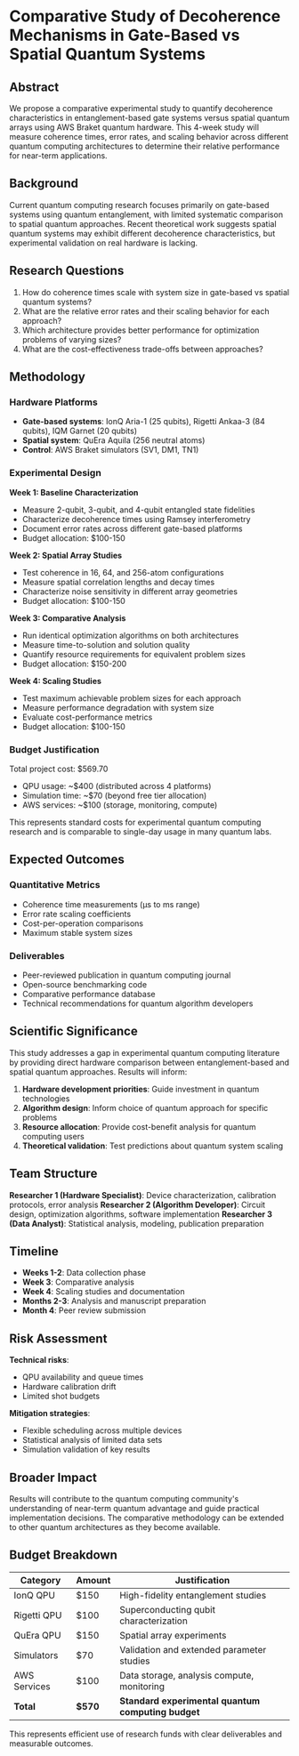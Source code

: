 # Comparative Study of Decoherence Mechanisms in Gate-Based vs Spatial Quantum Systems

## Abstract

We propose a comparative experimental study to quantify decoherence characteristics in entanglement-based gate systems versus spatial quantum arrays using AWS Braket quantum hardware. This 4-week study will measure coherence times, error rates, and scaling behavior across different quantum computing architectures to determine their relative performance for near-term applications.

## Background

Current quantum computing research focuses primarily on gate-based systems using quantum entanglement, with limited systematic comparison to spatial quantum approaches. Recent theoretical work suggests spatial quantum systems may exhibit different decoherence characteristics, but experimental validation on real hardware is lacking.

## Research Questions

1. How do coherence times scale with system size in gate-based vs spatial quantum systems?
2. What are the relative error rates and their scaling behavior for each approach?
3. Which architecture provides better performance for optimization problems of varying sizes?
4. What are the cost-effectiveness trade-offs between approaches?

## Methodology

### Hardware Platforms
- **Gate-based systems**: IonQ Aria-1 (25 qubits), Rigetti Ankaa-3 (84 qubits), IQM Garnet (20 qubits)
- **Spatial system**: QuEra Aquila (256 neutral atoms)
- **Control**: AWS Braket simulators (SV1, DM1, TN1)

### Experimental Design

**Week 1: Baseline Characterization**
- Measure 2-qubit, 3-qubit, and 4-qubit entangled state fidelities
- Characterize decoherence times using Ramsey interferometry
- Document error rates across different gate-based platforms
- Budget allocation: $100-150

**Week 2: Spatial Array Studies**
- Test coherence in 16, 64, and 256-atom configurations
- Measure spatial correlation lengths and decay times
- Characterize noise sensitivity in different array geometries
- Budget allocation: $100-150

**Week 3: Comparative Analysis**
- Run identical optimization algorithms on both architectures
- Measure time-to-solution and solution quality
- Quantify resource requirements for equivalent problem sizes
- Budget allocation: $150-200

**Week 4: Scaling Studies**
- Test maximum achievable problem sizes for each approach
- Measure performance degradation with system size
- Evaluate cost-performance metrics
- Budget allocation: $100-150

### Budget Justification

Total project cost: $569.70
- QPU usage: ~$400 (distributed across 4 platforms)
- Simulation time: ~$70 (beyond free tier allocation)
- AWS services: ~$100 (storage, monitoring, compute)

This represents standard costs for experimental quantum computing research and is comparable to single-day usage in many quantum labs.

## Expected Outcomes

### Quantitative Metrics
- Coherence time measurements (μs to ms range)
- Error rate scaling coefficients
- Cost-per-operation comparisons
- Maximum stable system sizes

### Deliverables
- Peer-reviewed publication in quantum computing journal
- Open-source benchmarking code
- Comparative performance database
- Technical recommendations for quantum algorithm developers

## Scientific Significance

This study addresses a gap in experimental quantum computing literature by providing direct hardware comparison between entanglement-based and spatial quantum approaches. Results will inform:

1. **Hardware development priorities**: Guide investment in quantum technologies
2. **Algorithm design**: Inform choice of quantum approach for specific problems
3. **Resource allocation**: Provide cost-benefit analysis for quantum computing users
4. **Theoretical validation**: Test predictions about quantum system scaling

## Team Structure

**Researcher 1 (Hardware Specialist)**: Device characterization, calibration protocols, error analysis
**Researcher 2 (Algorithm Developer)**: Circuit design, optimization algorithms, software implementation
**Researcher 3 (Data Analyst)**: Statistical analysis, modeling, publication preparation

## Timeline

- **Weeks 1-2**: Data collection phase
- **Week 3**: Comparative analysis
- **Week 4**: Scaling studies and documentation
- **Months 2-3**: Analysis and manuscript preparation
- **Month 4**: Peer review submission

## Risk Assessment

**Technical risks**:
- QPU availability and queue times
- Hardware calibration drift
- Limited shot budgets

**Mitigation strategies**:
- Flexible scheduling across multiple devices
- Statistical analysis of limited data sets
- Simulation validation of key results

## Broader Impact

Results will contribute to the quantum computing community's understanding of near-term quantum advantage and guide practical implementation decisions. The comparative methodology can be extended to other quantum architectures as they become available.

## Budget Breakdown

| Category | Amount | Justification |
|----------|---------|---------------|
| IonQ QPU | $150 | High-fidelity entanglement studies |
| Rigetti QPU | $100 | Superconducting qubit characterization |
| QuEra QPU | $150 | Spatial array experiments |
| Simulators | $70 | Validation and extended parameter studies |
| AWS Services | $100 | Data storage, analysis compute, monitoring |
| **Total** | **$570** | **Standard experimental quantum computing budget** |

This represents efficient use of research funds with clear deliverables and measurable outcomes.
